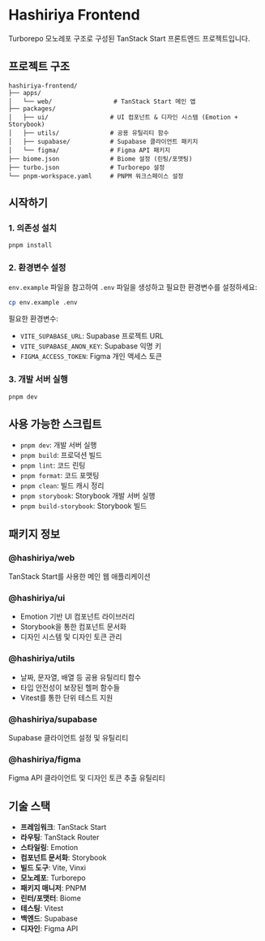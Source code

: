 # Hashiriya Frontend

Turborepo 모노레포 구조로 구성된 TanStack Start 프론트엔드 프로젝트입니다.

## 프로젝트 구조

```
hashiriya-frontend/
├── apps/
│   └── web/                 # TanStack Start 메인 앱
├── packages/
│   ├── ui/                 # UI 컴포넌트 & 디자인 시스템 (Emotion + Storybook)
│   ├── utils/              # 공용 유틸리티 함수
│   ├── supabase/           # Supabase 클라이언트 패키지
│   └── figma/              # Figma API 패키지
├── biome.json              # Biome 설정 (린팅/포맷팅)
├── turbo.json              # Turborepo 설정
└── pnpm-workspace.yaml     # PNPM 워크스페이스 설정
```

## 시작하기

### 1. 의존성 설치

```bash
pnpm install
```

### 2. 환경변수 설정

`env.example` 파일을 참고하여 `.env` 파일을 생성하고 필요한 환경변수를 설정하세요:

```bash
cp env.example .env
```

필요한 환경변수:

- `VITE_SUPABASE_URL`: Supabase 프로젝트 URL
- `VITE_SUPABASE_ANON_KEY`: Supabase 익명 키
- `FIGMA_ACCESS_TOKEN`: Figma 개인 액세스 토큰

### 3. 개발 서버 실행

```bash
pnpm dev
```

## 사용 가능한 스크립트

- `pnpm dev`: 개발 서버 실행
- `pnpm build`: 프로덕션 빌드
- `pnpm lint`: 코드 린팅
- `pnpm format`: 코드 포맷팅
- `pnpm clean`: 빌드 캐시 정리
- `pnpm storybook`: Storybook 개발 서버 실행
- `pnpm build-storybook`: Storybook 빌드

## 패키지 정보

### @hashiriya/web

TanStack Start를 사용한 메인 웹 애플리케이션

### @hashiriya/ui

- Emotion 기반 UI 컴포넌트 라이브러리
- Storybook을 통한 컴포넌트 문서화
- 디자인 시스템 및 디자인 토큰 관리

### @hashiriya/utils

- 날짜, 문자열, 배열 등 공용 유틸리티 함수
- 타입 안전성이 보장된 헬퍼 함수들
- Vitest를 통한 단위 테스트 지원

### @hashiriya/supabase

Supabase 클라이언트 설정 및 유틸리티

### @hashiriya/figma

Figma API 클라이언트 및 디자인 토큰 추출 유틸리티

## 기술 스택

- **프레임워크**: TanStack Start
- **라우팅**: TanStack Router
- **스타일링**: Emotion
- **컴포넌트 문서화**: Storybook
- **빌드 도구**: Vite, Vinxi
- **모노레포**: Turborepo
- **패키지 매니저**: PNPM
- **린터/포맷터**: Biome
- **테스팅**: Vitest
- **백엔드**: Supabase
- **디자인**: Figma API
